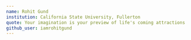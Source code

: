 ```yaml
---
name: Rohit Gund
institution: California State University, Fullerton
quote: Your imagination is your preview of life's coming attractions
github_user: iamrohitgund
---
```

